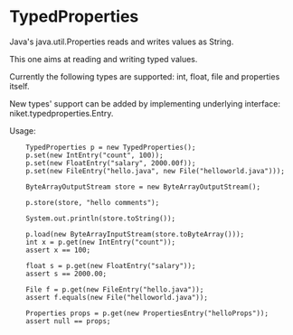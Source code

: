 TypedProperties
===============

Java's java.util.Properties reads and writes values as String.

This one aims at reading and writing typed values.

Currently the following types are supported:
 int, float, file and properties itself.

New types' support can be added by implementing underlying interface: niket.typedproperties.Entry<T>.

Usage:

        TypedProperties p = new TypedProperties();
        p.set(new IntEntry("count", 100));
        p.set(new FloatEntry("salary", 2000.00f));
        p.set(new FileEntry("hello.java", new File("helloworld.java")));

        ByteArrayOutputStream store = new ByteArrayOutputStream();

        p.store(store, "hello comments");

        System.out.println(store.toString());

        p.load(new ByteArrayInputStream(store.toByteArray()));
        int x = p.get(new IntEntry("count"));
        assert x == 100;

        float s = p.get(new FloatEntry("salary"));
        assert s == 2000.00;

        File f = p.get(new FileEntry("hello.java"));
        assert f.equals(new File("helloworld.java"));

        Properties props = p.get(new PropertiesEntry("helloProps"));
        assert null == props;

